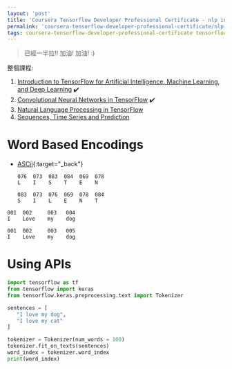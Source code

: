 ```yaml
---
layout: 'post'
title: 'Coursera Tensorflow Developer Professional Certificate - nlp in tensorflow week01'
permalink: 'coursera-tensorflow-developer-professional-certificate/nlp-in-tensorflow/week01'
tags: coursera-tensorflow-developer-professional-certificate tensorflow nlp 
---
```


> 已經一半拉!! 加油! 加油! :) 


整個課程:

1. [Introduction to TensorFlow for Artificial Intelligence, Machine Learning, and Deep Learning](https://www.coursera.org/learn/introduction-tensorflow) :heavy_check_mark:
2. [Convolutional Neural Networks in TensorFlow](https://www.coursera.org/learn/convolutional-neural-networks-tensorflow) :heavy_check_mark:
3. [Natural Language Processing in TensorFlow](https://www.coursera.org/learn/natural-language-processing-tensorflow)
4. [Sequences, Time Series and Prediction](https://www.coursera.org/learn/tensorflow-sequences-time-series-and-prediction)


# Word Based Encodings

- [ASCii](https://en.wikipedia.org/wiki/ASCII){:target="_back"}

   ~~~
   076  073  083  084  069  078
   L    I    S    T    E    N
   ~~~
   
   ~~~
   083  073  076  069  078  084
   S    I    L    E    N    T
   ~~~

~~~
001  002     003   004
I    Love    my    dog
~~~

~~~
001  002     003   005
I    Love    my    dog
~~~


# Using APIs

~~~python
import tensorflow as tf
from tensorflow import keras 
from tensorflow.keras.preprocessing.text import Tokenizer

sentences = [
   "I love my dog",
   "I love my cat"
]

tokenizer = Tokenizer(num_words = 100)
tokenizer.fit_on_texts(sentences)
word_index = tokenizer.word_index
print(word_index)
~~~